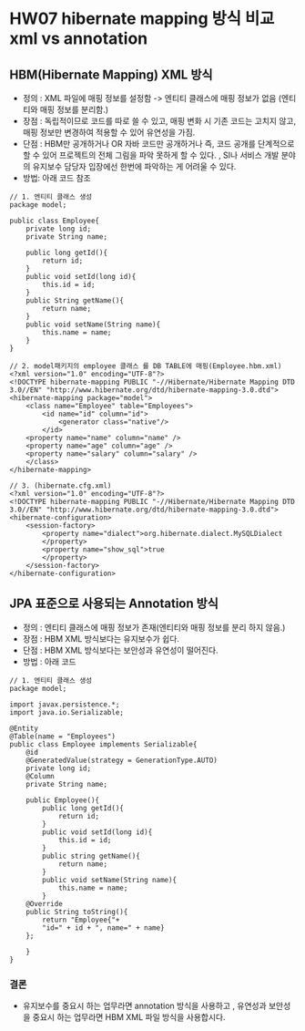 # HW07 hibernate mapping 방식 비교 xml vs annotation

## HBM(Hibernate Mapping) XML 방식

- 정의 : XML 파일에 매핑 정보를 설정함 -> 엔티티 클래스에 매핑 정보가 없음
  (엔티티와 매핑 정보를 분리함.)
- 장점 : 독립적이므로 코드를 따로 쓸 수 있고,
  매핑 변화 시 기존 코드는 고치지 않고, 매핑 정보만 변경하여 적용할 수 있어 유연성을 가짐.
- 단점 : HBM만 공개하거나 OR 자바 코드만 공개하거나
  즉, 코드 공개를 단계적으로 할 수 있어 프로젝트의 전체 그림을 파악 못하게 할 수 있다. , SI나 서비스 개발 분야의 유지보수 담당자 입장에선 한번에 파악하는 게 어려울 수 있다.
- 방법: 아래 코드 참조

```
// 1. 엔티티 클래스 생성
package model;

public class Employee{
    private long id;
    private String name;

    public long getId(){
        return id;
    }
    public void setId(long id){
        this.id = id;
    }
    public String getName(){
        return name;
    }
    public void setName(String name){
        this.name = name;
    }
}

// 2. model패키지의 employee 클래스 를 DB TABLE에 매핑(Employee.hbm.xml)
<?xml version="1.0" encoding="UTF-8"?>
<!DOCTYPE hibernate-mapping PUBLIC "-//Hibernate/Hibernate Mapping DTD 3.0//EN" "http://www.hibernate.org/dtd/hibernate-mapping-3.0.dtd">
<hibernate-mapping package="model">
    <class name="Employee" table="Employees">
        <id name="id" column="id">
            <generator class="native"/>
        </id>
    <property name="name" column="name" />
    <property name="age" column="age" />
    <property name="salary" column="salary" />
    </class>
</hibernate-mapping>

// 3. (hibernate.cfg.xml)
<?xml version="1.0" encoding="UTF-8"?>
<!DOCTYPE hibernate-mapping PUBLIC "-//Hibernate/Hibernate Mapping DTD 3.0//EN" "http://www.hibernate.org/dtd/hibernate-mapping-3.0.dtd">
<hibernate-configuration>
    <session-factory>
        <property name="dialect">org.hibernate.dialect.MySQLDialect
        </property>
        <property name="show_sql">true
        </property>
    </session-factory>
</hibernate-configuration>
```

## JPA 표준으로 사용되는 Annotation 방식

- 정의 : 엔티티 클래스에 매핑 정보가 존재(엔티티와 매핑 정보를 분리 하지 않음.)
- 장점 : HBM XML 방식보다는 유지보수가 쉽다.
- 단점 : HBM XML 방식보다는 보안성과 유연성이 떨어진다.
- 방법 : 아래 코드

```
// 1. 엔티티 클래스 생성
package model;

import javax.persistence.*;
import java.io.Serializable;

@Entity
@Table(name = "Employees")
public class Employee implements Serializable{
    @id
    @GeneratedValue(strategy = GenerationType.AUTO)
    private long id;
    @Column
    private String name;

    public Employee(){
        public long getId(){
            return id;
        }
        public void setId(long id){
            this.id = id;
        }
        public string getName(){
            return name;
        }
        public void setName(String name){
            this.name = name;
        }
    @Override
    public String toString(){
        return "Employee{"+
        "id=" + id + ", name=" + name}
    };

    }
}
```

### 결론

- 유지보수를 중요시 하는 업무라면 annotation 방식을 사용하고 ,
  유연성과 보안성을 중요시 하는 업무라면 HBM XML 파일 방식을 사용합시다.

